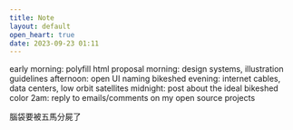 ```yaml
---
title: Note
layout: default
open_heart: true
date: 2023-09-23 01:11
---
```


early morning: polyfill html proposal
morning: design systems, illustration guidelines
afternoon: open UI naming bikeshed
evening: internet cables, data centers, low orbit satellites
midnight: post about the ideal bikeshed color
2am: reply to emails/comments on my open source projects

腦袋要被五馬分屍了
